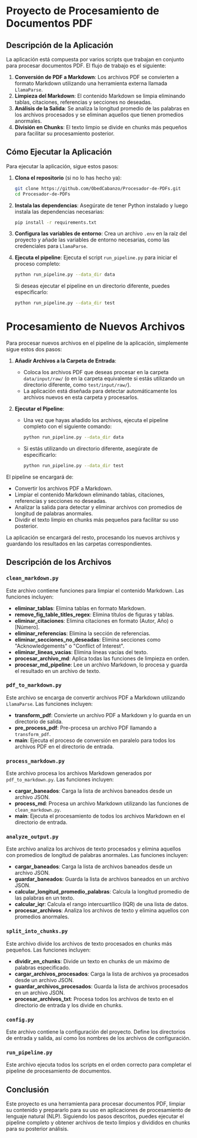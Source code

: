 # Proyecto de Procesamiento de Documentos PDF 

## Descripción de la Aplicación

La aplicación está compuesta por varios scripts que trabajan en conjunto para procesar documentos PDF. El flujo de trabajo es el siguiente:

1. **Conversión de PDF a Markdown**: Los archivos PDF se convierten a formato Markdown utilizando una herramienta externa llamada `LlamaParse`.
2. **Limpieza del Markdown**: El contenido Markdown se limpia eliminando tablas, citaciones, referencias y secciones no deseadas.
3. **Análisis de la Salida**: Se analiza la longitud promedio de las palabras en los archivos procesados y se eliminan aquellos que tienen promedios anormales.
4. **División en Chunks**: El texto limpio se divide en chunks más pequeños para facilitar su procesamiento posterior.

## Cómo Ejecutar la Aplicación

Para ejecutar la aplicación, sigue estos pasos:

1. **Clona el repositorio** (si no lo has hecho ya):
   ```bash
   git clone https://github.com/ObedCabanzo/Procesador-de-PDFs.git
   cd Procesador-de-PDFs
   ```

2. **Instala las dependencias**:
   Asegúrate de tener Python instalado y luego instala las dependencias necesarias:
   ```bash
   pip install -r requirements.txt
   ```

3. **Configura las variables de entorno**:
   Crea un archivo `.env` en la raíz del proyecto y añade las variables de entorno necesarias, como las credenciales para `LlamaParse`.

4. **Ejecuta el pipeline**:
   Ejecuta el script `run_pipeline.py` para iniciar el proceso completo:
   ```bash
   python run_pipeline.py --data_dir data
   ```
   Si deseas ejecutar el pipeline en un directorio diferente, puedes especificarlo:
   ```bash
   python run_pipeline.py --data_dir test
   ```
# Procesamiento de Nuevos Archivos

Para procesar nuevos archivos en el pipeline de la aplicación, simplemente sigue estos dos pasos:

1. **Añadir Archivos a la Carpeta de Entrada**:
   - Coloca los archivos PDF que deseas procesar en la carpeta `data/input/raw/` (o en la carpeta equivalente si estás utilizando un directorio diferente, como `test/input/raw/`).
   - La aplicación está diseñada para detectar automáticamente los archivos nuevos en esta carpeta y procesarlos.

2. **Ejecutar el Pipeline**:
   - Una vez que hayas añadido los archivos, ejecuta el pipeline completo con el siguiente comando:
     ```bash
     python run_pipeline.py --data_dir data
     ```
   - Si estás utilizando un directorio diferente, asegúrate de especificarlo:
     ```bash
     python run_pipeline.py --data_dir test
     ```

El pipeline se encargará de:
- Convertir los archivos PDF a Markdown.
- Limpiar el contenido Markdown eliminando tablas, citaciones, referencias y secciones no deseadas.
- Analizar la salida para detectar y eliminar archivos con promedios de longitud de palabras anormales.
- Dividir el texto limpio en chunks más pequeños para facilitar su uso posterior.

La aplicación se encargará del resto, procesando los nuevos archivos y guardando los resultados en las carpetas correspondientes.

## Descripción de los Archivos

### `clean_markdown.py`

Este archivo contiene funciones para limpiar el contenido Markdown. Las funciones incluyen:

- **eliminar_tablas**: Elimina tablas en formato Markdown.
- **remove_fig_table_titles_regex**: Elimina títulos de figuras y tablas.
- **eliminar_citaciones**: Elimina citaciones en formato (Autor, Año) o [Número].
- **eliminar_referencias**: Elimina la sección de referencias.
- **eliminar_secciones_no_deseadas**: Elimina secciones como "Acknowledgements" o "Conflict of Interest".
- **eliminar_lineas_vacias**: Elimina líneas vacías del texto.
- **procesar_archivo_md**: Aplica todas las funciones de limpieza en orden.
- **procesar_md_pipeline**: Lee un archivo Markdown, lo procesa y guarda el resultado en un archivo de texto.

### `pdf_to_markdown.py`

Este archivo se encarga de convertir archivos PDF a Markdown utilizando `LlamaParse`. Las funciones incluyen:

- **transform_pdf**: Convierte un archivo PDF a Markdown y lo guarda en un directorio de salida.
- **pre_process_pdf**: Pre-procesa un archivo PDF llamando a `transform_pdf`.
- **main**: Ejecuta el proceso de conversión en paralelo para todos los archivos PDF en el directorio de entrada.

### `process_markdown.py`

Este archivo procesa los archivos Markdown generados por `pdf_to_markdown.py`. Las funciones incluyen:

- **cargar_baneados**: Carga la lista de archivos baneados desde un archivo JSON.
- **process_md**: Procesa un archivo Markdown utilizando las funciones de `clean_markdown.py`.
- **main**: Ejecuta el procesamiento de todos los archivos Markdown en el directorio de entrada.

### `analyze_output.py`

Este archivo analiza los archivos de texto procesados y elimina aquellos con promedios de longitud de palabras anormales. Las funciones incluyen:

- **cargar_baneados**: Carga la lista de archivos baneados desde un archivo JSON.
- **guardar_baneados**: Guarda la lista de archivos baneados en un archivo JSON.
- **calcular_longitud_promedio_palabras**: Calcula la longitud promedio de las palabras en un texto.
- **calcular_iqr**: Calcula el rango intercuartílico (IQR) de una lista de datos.
- **procesar_archivos**: Analiza los archivos de texto y elimina aquellos con promedios anormales.

### `split_into_chunks.py`

Este archivo divide los archivos de texto procesados en chunks más pequeños. Las funciones incluyen:

- **dividir_en_chunks**: Divide un texto en chunks de un máximo de palabras especificado.
- **cargar_archivos_procesados**: Carga la lista de archivos ya procesados desde un archivo JSON.
- **guardar_archivos_procesados**: Guarda la lista de archivos procesados en un archivo JSON.
- **procesar_archivos_txt**: Procesa todos los archivos de texto en el directorio de entrada y los divide en chunks.

### `config.py`

Este archivo contiene la configuración del proyecto. Define los directorios de entrada y salida, así como los nombres de los archivos de configuración.

### `run_pipeline.py`

Este archivo ejecuta todos los scripts en el orden correcto para completar el pipeline de procesamiento de documentos.

## Conclusión

Este proyecto es una herramienta para procesar documentos PDF, limpiar su contenido y prepararlo para su uso en aplicaciones de procesamiento de lenguaje natural (NLP). Siguiendo los pasos descritos, puedes ejecutar el pipeline completo y obtener archivos de texto limpios y divididos en chunks para su posterior análisis.
